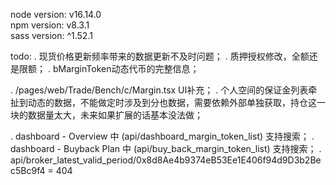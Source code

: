 node version: v16.14.0\
npm version: v8.3.1\
sass version: ^1.52.1

todo:
. 现货价格更新频率带来的数据更新不及时问题；
. 质押授权修改，全额还是限额；
. bMarginToken动态代币的完整信息；

. /pages/web/Trade/Bench/c/Margin.tsx UI补充；
. 个人空间的保证金列表牵扯到动态的数据，不能做定时涉及到分也数据，需要依赖外部单独获取，持仓这一块的数据量太大，未来如果扩展的话基本没法做；


. dashboard - Overview 中 (api/dashboard_margin_token_list) 支持搜索；
. dashboard - Buyback Plan 中 (api/buy_back_margin_token_list) 支持搜索；
. api/broker_latest_valid_period/0x8d8Ae4b9374eB53Ee1E406f94d9D3b2Bec5Bc9f4 = 404
